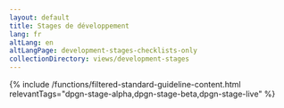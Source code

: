 ```yaml
---
layout: default
title: Stages de développement
lang: fr
altLang: en
altLangPage: development-stages-checklists-only
collectionDirectory: views/development-stages
---
```


{% include /functions/filtered-standard-guideline-content.html relevantTags="dpgn-stage-alpha,dpgn-stage-beta,dpgn-stage-live" %}
